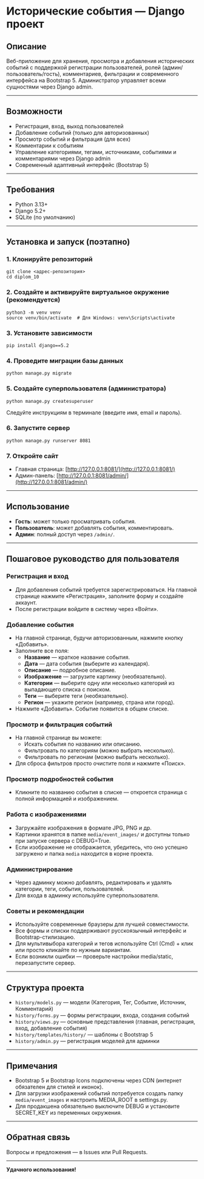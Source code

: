# Исторические события — Django проект

## Описание
Веб-приложение для хранения, просмотра и добавления исторических событий с поддержкой регистрации пользователей, ролей (админ/пользователь/гость), комментариев, фильтрации и современного интерфейса на Bootstrap 5. Администратор управляет всеми сущностями через Django admin.

---

## Возможности
- Регистрация, вход, выход пользователей
- Добавление событий (только для авторизованных)
- Просмотр событий и фильтрация (для всех)
- Комментарии к событиям
- Управление категориями, тегами, источниками, событиями и комментариями через Django admin
- Современный адаптивный интерфейс (Bootstrap 5)

---

## Требования
- Python 3.13+
- Django 5.2+
- SQLite (по умолчанию)

---

## Установка и запуск (поэтапно)

### 1. Клонируйте репозиторий
```
git clone <адрес-репозитория>
cd diplom_10
```

### 2. Создайте и активируйте виртуальное окружение (рекомендуется)
```
python3 -m venv venv
source venv/bin/activate  # Для Windows: venv\Scripts\activate
```

### 3. Установите зависимости
```
pip install django==5.2
```

### 4. Проведите миграции базы данных
```
python manage.py migrate
```

### 5. Создайте суперпользователя (администратора)
```
python manage.py createsuperuser
```
Следуйте инструкциям в терминале (введите имя, email и пароль).

### 6. Запустите сервер
```
python manage.py runserver 8081
```

### 7. Откройте сайт
- Главная страница: [http://127.0.0.1:8081/](http://127.0.0.1:8081/)
- Админ-панель: [http://127.0.0.1:8081/admin/](http://127.0.0.1:8081/admin/)

---

## Использование
- **Гость**: может только просматривать события.
- **Пользователь**: может добавлять события, комментировать.
- **Админ**: полный доступ через `/admin/`.

---

## Пошаговое руководство для пользователя

### Регистрация и вход
- Для добавления событий требуется зарегистрироваться. На главной странице нажмите «Регистрация», заполните форму и создайте аккаунт.
- После регистрации войдите в систему через «Войти».

### Добавление события
- На главной странице, будучи авторизованным, нажмите кнопку «Добавить».
- Заполните все поля:
  - **Название** — краткое название события.
  - **Дата** — дата события (выберите из календаря).
  - **Описание** — подробное описание.
  - **Изображение** — загрузите картинку (необязательно).
  - **Категории** — выберите одну или несколько категорий из выпадающего списка с поиском.
  - **Теги** — выберите теги (необязательно).
  - **Регион** — укажите регион (например, страна или город).
- Нажмите «Добавить». Событие появится в общем списке.

### Просмотр и фильтрация событий
- На главной странице вы можете:
  - Искать события по названию или описанию.
  - Фильтровать по категориям (можно выбрать несколько).
  - Фильтровать по регионам (можно выбрать несколько).
- Для сброса фильтров просто очистите поля и нажмите «Поиск».

### Просмотр подробностей события
- Кликните по названию события в списке — откроется страница с полной информацией и изображением.

### Работа с изображениями
- Загружайте изображения в формате JPG, PNG и др.
- Картинки хранятся в папке `media/event_images/` и доступны только при запуске сервера с DEBUG=True.
- Если изображение не отображается, убедитесь, что оно успешно загружено и папка `media` находится в корне проекта.

### Администрирование
- Через админку можно добавлять, редактировать и удалять категории, теги, события, пользователей.
- Для входа в админку используйте суперпользователя.

### Советы и рекомендации
- Используйте современные браузеры для лучшей совместимости.
- Все формы и списки поддерживают русскоязычный интерфейс и Bootstrap-стилизацию.
- Для мультивыбора категорий и тегов используйте Ctrl (Cmd) + клик или просто кликайте по нужным вариантам.
- Если возникли ошибки — проверьте настройки media/static, перезапустите сервер.

---

## Структура проекта
- `history/models.py` — модели (Категория, Тег, Событие, Источник, Комментарий)
- `history/forms.py` — формы регистрации, входа, создания событий
- `history/views.py` — основные представления (главная, регистрация, вход, добавление события)
- `history/templates/history/` — шаблоны с Bootstrap 5
- `history/admin.py` — регистрация моделей для админки

---

## Примечания
- Bootstrap 5 и Bootstrap Icons подключены через CDN (интернет обязателен для стилей и иконок).
- Для загрузки изображений событий потребуется создать папку `media/event_images` и настроить MEDIA_ROOT в settings.py.
- Для продакшена обязательно выключите DEBUG и установите SECRET_KEY из переменных окружения.

---

## Обратная связь
Вопросы и предложения — в Issues или Pull Requests.

---

**Удачного использования!**
